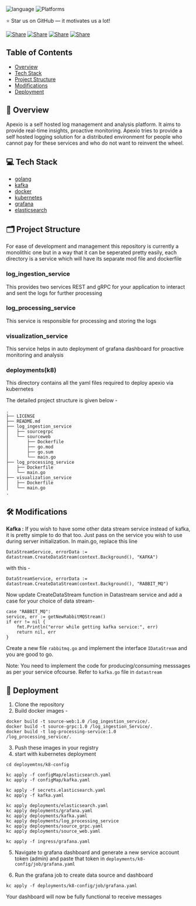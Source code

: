 ![language](https://img.shields.io/badge/language-go-239120)
![Platforms](https://img.shields.io/badge/platforms-linux%20%7C%20macos%20%7C%20windows-blue)

⭐ Star us on GitHub — it motivates us a lot!

[![Share](https://img.shields.io/badge/share-000000?logo=x&logoColor=white)](https://twitter.com/intent/tweet?text=Check%20out%20Apexio%20-%20an%20amazing%20project%20by%20%40sidDarthVader31%20%0A%0ARepository%3A%20https%3A%2F%2Fgithub.com%2FsidDarthVader31%2Fapexio%0A%0A%23OpenSource%20%23GitHub)
[![Share](https://img.shields.io/badge/share-1877F2?logo=facebook&logoColor=white)](https://www.facebook.com/sharer/sharer.php?u=https%3A%2F%2Fgithub.com%2FsidDarthVader31%2Fapexio)
[![Share](https://img.shields.io/badge/share-0A66C2?logo=linkedin&logoColor=white)](https://www.linkedin.com/sharing/share-offsite/?url=https%3A%2F%2Fgithub.com%2FsidDarthVader31%2Fapexio)
[![Share](https://img.shields.io/badge/share-FF4500?logo=reddit&logoColor=white)](https://www.reddit.com/submit?url=https%3A%2F%2Fgithub.com%2FsidDarthVader31%2Fapexio&title=Apexio%20-%20An%20Open%20Source%20Project)



## Table of Contents
- [Overview](#-overview)
- [Tech Stack](#-tech-stack)
- [Project Structure](#project-structure)
- [Modifications](#-modifications)
- [Deployment](#-deployment)

## 📖 Overview
Apexio is a self hosted log management and analysis platform. It aims to provide real-time insights, proactive monitoring.
Apexio tries to provide a self hosted logging solution for a distributed 
environment for people who cannot pay for these services and
who do not want to reinvent the wheel. 


## 💻 Tech Stack 
-  [golang](https://go.dev/)
-  [kafka](https://kafka.apache.org/)
-  [docker](https://www.docker.com/)
-  [kubernetes](https://kubernetes.io/)
-  [grafana](https://grafana.com/)
-  [elasticsearch](https://www.elastic.co/elasticsearch)


##  <a id="project-structure"></a> 🗂️ Project Structure
For ease of development and management this repository is
currently a monolithic one but in a way that it can be
seperated pretty easily, 
each directory is a service which will have its separate
mod file and dockerfile

### log_ingestion_service 
This provides two services REST and gRPC for your
application to interact and sent the logs for further
processing 

### log_processing_service 
This service is responsible for processing and storing the
logs 

### visualization_service 
This service helps in auto deployment of grafana dashboard
for proactive monitoring and analysis

### deployments(k8)
This directory contains all the yaml files required to
deploy apexio via kubernetes 

The detailed project structure is given below -

```
.
├── LICENSE
├── README.md
├── log_ingestion_service
│   ├── sourcegrpc
│   └── sourceweb
│       ├── Dockerfile
│       ├── go.mod
│       ├── go.sum
│       └── main.go
├── log_processing_service
│   ├── Dockerfile
│   └── main.go
├── visualization_service
│   ├── Dockerfile
│   └── main.go
.
```

##  <a id="project-structure"></a>  🛠️ Modifications 
**Kafka :** If you wish to have some other data stream
service instead of kafka, it is pretty simple to do that
too. Just pass on the service you wish to use during
server initialization. In main.go, replace this line

``` 
DataStreamService, errorData := datastream.CreateDataStream(context.Background(), "KAFKA")
```
with this - 
``` 
DataStreamService, errorData := datastream.CreateDataStream(context.Background(), "RABBIT_MQ")
```
Now update CreateDataStream function in Datastream service and add a case for your choice of data stream- 
``` 
case "RABBIT_MQ":
service, err := getNewRabbitMQStream()
if err != nil {
    fmt.Println("error while getting kafka service:", err)
    return nil, err
}
```
   
Create a new file `rabbitmq.go` and implement the
interface `IDataStream`  and you are good to go.

Note: You need to implement the code for
producing/consuming messsages as per your service
ofcourse. Refer to `kafka.go` file in `datastream`



## 🚀 Deployment 
1. Clone the repository
2. Build docker images -  
```
docker build -t source-web:1.0 /log_ingestion_service/.
docker build -t source-grpc:1.0 /log_ingestion_Service/.
docker build -t log-processing-service:1.0
/log_processing_service/.
```
3. Push these images in your registry 
4. start with kubernetes deployment
```
cd deployemtns/k8-config 

kc apply -f configMap/elasticsearch.yaml
kc apply -f configMap/kafka.yaml

kc apply -f secrets.elasticsearch.yaml
kc apply -f kafka.yaml 

kc apply deployments/elasticsearch.yaml
kc apply deployments/grafana.yaml
kc apply deployments/kafka.yaml
kc apply deployments/log_processing_service
kc apply deployments/source_grpc.yaml
kc apply deployments/source_web.yaml

kc apply -f ingress/grafana.yaml
```
5. Navigate to grafana dashboard and generate a new service account token (admin) and paste that token in
`deployments/k8-config/job/grafana.yaml` 
    
6. Run the grafana job to create data source and dashboard 
```
kc apply -f deployments/k8-config/job/grafana.yaml
```

Your dashboard will now be fully functional to receive
messages
